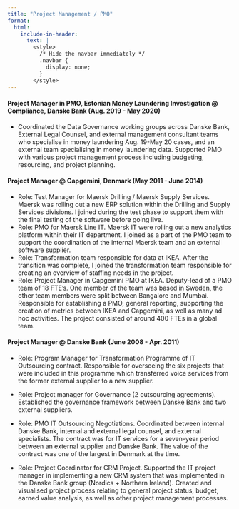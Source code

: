 ```yaml
---
title: "Project Management / PMO"
format:
  html:
    include-in-header:
      text: |
        <style>
          /* Hide the navbar immediately */
          .navbar {
            display: none;
          }
        </style>
---
```


#### Project Manager in PMO, Estonian Money Laundering Investigation @ Compliance, Danske Bank (Aug. 2019 - May 2020)
- Coordinated the Data Governance working groups across Danske Bank, External Legal Counsel, and external management consultant teams who specialise in money laundering Aug. 19-May 20
cases, and an external team specialising in money laundering data. Supported PMO with various project management process including budgeting, resourcing, and project planning.

#### Project Manager @ Capgemini, Denmark (May 2011 - June 2014)
- Role: Test Manager for Maersk Drilling / Maersk Supply Services. Maersk was rolling out a new ERP solution within the Drilling and Supply Services divisions. I joined during the test phase to support them with the final testing of the software before going live.
- Role: PMO for Maersk Line IT. Maersk IT were rolling out a new analytics platform within their IT department. I joined as a part of the PMO team to support the coordination of the internal Maersk team and an external software supplier.
- Role: Transformation team responsible for data at IKEA. After the transition was complete, I joined the transformation team responsible for creating an overview of staffing needs in the project.
- Role: Project Manager in Capgemini PMO at IKEA. Deputy-lead of a PMO team of 18 FTE’s. One member of the team was based in Sweden, the other team members were split between Bangalore and Mumbai. Responsible for establishing a PMO, general reporting, supporting the creation of metrics between IKEA and Capgemini, as well as many ad hoc activities. The project consisted of around 400 FTEs in a global team.


#### Project Manager @ Danske Bank (June 2008 - Apr. 2011)
- Role: Program Manager for Transformation Programme of IT Outsourcing contract. 
    Responsible for overseeing the six projects that were included in this programme 
    which transferred voice services from the former external supplier to a new supplier.
    
- Role: Project manager for Governance (2 outsourcing agreements). Established the 
    governance framework between Danske Bank and two external suppliers.
    
- Role: PMO IT Outsourcing Negotiations. Coordinated between internal Danske Bank, 
    internal and external legal counsel, and external specialists. The contract was for 
    IT services for a seven-year period between an external supplier and Danske Bank. 
    The value of the contract was one of the largest in Denmark at the time.
    
- Role: Project Coordinator for CRM Project. Supported the IT project manager 
    in implementing a new CRM system that was implemented in the Danske Bank group 
    (Nordics + Northern Ireland). Created and visualised project process relating 
    to general project status, budget, earned value analysis, as well as other 
    project management processes.